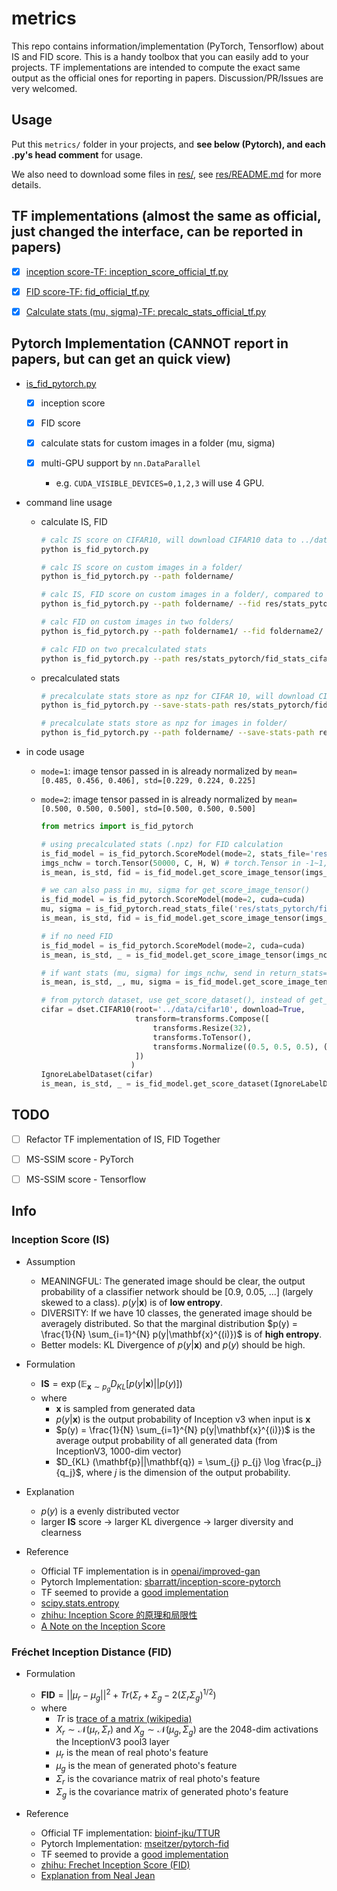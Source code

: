 # metrics

This repo contains information/implementation (PyTorch, Tensorflow) about IS and FID score. This is a handy toolbox that you can easily add to your projects. TF implementations are intended to compute the exact same output as the official ones for reporting in papers. Discussion/PR/Issues are very welcomed.



## Usage

Put this `metrics/` folder in your projects, and __see below (Pytorch), and each .py's head comment__ for usage.

We also need to download some files in [res/](res/), see [res/README.md](res/README.md) for more details.



## TF implementations (almost the same as official, just changed the interface, can be reported in papers)

-   [x] [inception score-TF: inception_score_official_tf.py](inception_score_official_tf.py)
-   [x] [FID score-TF: fid_official_tf.py](fid_official_tf.py)
-   [x] [Calculate stats (mu, sigma)-TF: precalc_stats_official_tf.py](precalc_stats_official_tf.py)



## Pytorch Implementation (CANNOT report in papers, but can get an quick view)

* [is_fid_pytorch.py](is_fid_pytorch.py)

    * [x] inception score

    * [x] FID score

    * [x] calculate stats for custom images in a folder (mu, sigma)

    * [x] multi-GPU support by `nn.DataParallel`

        * e.g. `CUDA_VISIBLE_DEVICES=0,1,2,3` will use 4 GPU.

* command line usage
    * calculate IS, FID
        ```bash
        # calc IS score on CIFAR10, will download CIFAR10 data to ../data/cifar10
        python is_fid_pytorch.py
        
        # calc IS score on custom images in a folder/
        python is_fid_pytorch.py --path foldername/
        
        # calc IS, FID score on custom images in a folder/, compared to CIFAR10 (given precalculated stats)
        python is_fid_pytorch.py --path foldername/ --fid res/stats_pytorch/fid_stats_cifar10_train.npz
        
        # calc FID on custom images in two folders/
        python is_fid_pytorch.py --path foldername1/ --fid foldername2/
        
        # calc FID on two precalculated stats
        python is_fid_pytorch.py --path res/stats_pytorch/fid_stats_cifar10_train.npz --fid res/stats_pytorch/fid_stats_cifar10_train.npz
        ```

    * precalculated stats

        ```bash
        # precalculate stats store as npz for CIFAR 10, will download CIFAR10 data to ../data/cifar10
        python is_fid_pytorch.py --save-stats-path res/stats_pytorch/fid_stats_cifar10_train.npz
        
        # precalculate stats store as npz for images in folder/
        python is_fid_pytorch.py --path foldername/ --save-stats-path res/stats_pytorch/fid_stats_folder.npz
        ```

        

* in code usage

    * `mode=1`: image tensor passed in is already normalized by `mean=[0.485, 0.456, 0.406], std=[0.229, 0.224, 0.225]`
    * `mode=2`: image tensor passed in is already normalized by `mean=[0.500, 0.500, 0.500], std=[0.500, 0.500, 0.500]`

        ```python
        from metrics import is_fid_pytorch
        
        # using precalculated stats (.npz) for FID calculation
        is_fid_model = is_fid_pytorch.ScoreModel(mode=2, stats_file='res/stats_pytorch/fid_stats_cifar10_train.npz', cuda=cuda)
        imgs_nchw = torch.Tensor(50000, C, H, W) # torch.Tensor in -1~1, normalized by mean=[0.500, 0.500, 0.500], std=[0.500, 0.500, 0.500]
        is_mean, is_std, fid = is_fid_model.get_score_image_tensor(imgs_nchw)
        
        # we can also pass in mu, sigma for get_score_image_tensor()
        is_fid_model = is_fid_pytorch.ScoreModel(mode=2, cuda=cuda)
        mu, sigma = is_fid_pytorch.read_stats_file('res/stats_pytorch/fid_stats_cifar10_train.npz')
        is_mean, is_std, fid = is_fid_model.get_score_image_tensor(imgs_nchw, mu1=mu, sigma1=sigma)
        
        # if no need FID
        is_fid_model = is_fid_pytorch.ScoreModel(mode=2, cuda=cuda)
        is_mean, is_std, _ = is_fid_model.get_score_image_tensor(imgs_nchw)
        
        # if want stats (mu, sigma) for imgs_nchw, send in return_stats=True
        is_mean, is_std, _, mu, sigma = is_fid_model.get_score_image_tensor(imgs_nchw, return_stats=True)
        
        # from pytorch dataset, use get_score_dataset(), instead of get_score_image_tensor(), other usage is the same
        cifar = dset.CIFAR10(root='../data/cifar10', download=True,
                             transform=transforms.Compose([
                                 transforms.Resize(32),
                                 transforms.ToTensor(),
                                 transforms.Normalize((0.5, 0.5, 0.5), (0.5, 0.5, 0.5))
                             ])
                            )
        IgnoreLabelDataset(cifar)
        is_mean, is_std, _ = is_fid_model.get_score_dataset(IgnoreLabelDataset(cifar))
        ```




## TODO

-   [ ] Refactor TF implementation of IS, FID Together
-   [ ] MS-SSIM score - PyTorch
-   [ ] MS-SSIM score - Tensorflow



## Info

### Inception Score (IS)

* Assumption
  * MEANINGFUL: The generated image should be clear, the output probability of a classifier network should be [0.9, 0.05, ...] (largely skewed to a class). $p(y|\mathbf{x})$ is of __low entropy__.
  * DIVERSITY: If we have 10 classes, the generated image should be averagely distributed. So that the marginal distribution $p(y) = \frac{1}{N} \sum_{i=1}^{N} p(y|\mathbf{x}^{(i)})$ is of __high entropy__.
  * Better models: KL Divergence of $p(y|\mathbf{x})$ and $p(y)$ should be high.
* Formulation
  * $\mathbf{IS} = \exp (\mathbb{E}_{\mathbf{x} \sim p_g} D_{KL} [p(y|\mathbf{x}) || p(y)] )$
  * where
    * $\mathbf{x}$ is sampled from generated data
    * $p(y|\mathbf{x})​$ is the output probability of Inception v3 when input is $\mathbf{x}​$
    * $p(y) = \frac{1}{N} \sum_{i=1}^{N} p(y|\mathbf{x}^{(i)})$ is the average output probability of all generated data (from InceptionV3, 1000-dim vector)
    * $D_{KL} (\mathbf{p}||\mathbf{q}) = \sum_{j} p_{j} \log \frac{p_j}{q_j}$, where $j$ is the dimension of the output probability.

* Explanation
  * $p(y)$ is a evenly distributed vector
  * larger $\mathbf{IS}​$ score -> larger KL divergence -> larger diversity and clearness
* Reference
  * Official TF implementation is in [openai/improved-gan](https://github.com/openai/improved-gan)
  * Pytorch Implementation: [sbarratt/inception-score-pytorch](https://github.com/sbarratt/inception-score-pytorch)
  * TF seemed to provide a [good implementation](https://github.com/tensorflow/tensorflow/blob/master/tensorflow/contrib/gan/python/eval/python/classifier_metrics_impl.py)
  * [scipy.stats.entropy](https://docs.scipy.org/doc/scipy/reference/generated/scipy.stats.entropy.html)
  * [zhihu: Inception Score 的原理和局限性](https://zhuanlan.zhihu.com/p/54146307)
  * [A Note on the Inception Score](https://arxiv.org/abs/1801.01973)



### Fréchet Inception Distance (FID)

* Formulation
  * $\mathbf{FID} = ||\mu_r - \mu_g||^2 + Tr(\Sigma_{r} + \Sigma_{g} - 2(\Sigma_r \Sigma_g)^{1/2})​$
  * where
    * $Tr$ is [trace of a matrix (wikipedia)](https://en.wikipedia.org/wiki/Trace_(linear_algebra))
    * $X_r \sim \mathcal{N}(\mu_r, \Sigma_r)$ and $X_g \sim \mathcal{N}(\mu_g, \Sigma_g)$ are the 2048-dim activations  the InceptionV3 pool3 layer
    * $\mu_r$ is the mean of real photo's feature
    * $\mu_g$ is the mean of generated photo's feature
    * $\Sigma_r$ is the covariance matrix of real photo's feature
    * $\Sigma_g$ is the covariance matrix of generated photo's feature

* Reference
  * Official TF implementation: [bioinf-jku/TTUR](https://github.com/bioinf-jku/TTUR)
  * Pytorch Implementation: [mseitzer/pytorch-fid](https://github.com/mseitzer/pytorch-fid)
  * TF seemed to provide a [good implementation](https://github.com/tensorflow/tensorflow/blob/master/tensorflow/contrib/gan/python/eval/python/classifier_metrics_impl.py)
  * [zhihu: Frechet Inception Score (FID)](https://zhuanlan.zhihu.com/p/54213305)
  * [Explanation from Neal Jean](https://nealjean.com/ml/frechet-inception-distance/)

